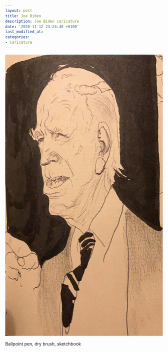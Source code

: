 ```yaml
---
layout: post
title: Joe Biden
description: Joe Biden caricature
date: '2020-11-12 23:24:48 +0100'
last_modified_at:
categories:
- Caricature
---
```

![Joe Biden](/images/Joe-Biden.jpeg)

Ballpoint pen, dry brush, sketchbook